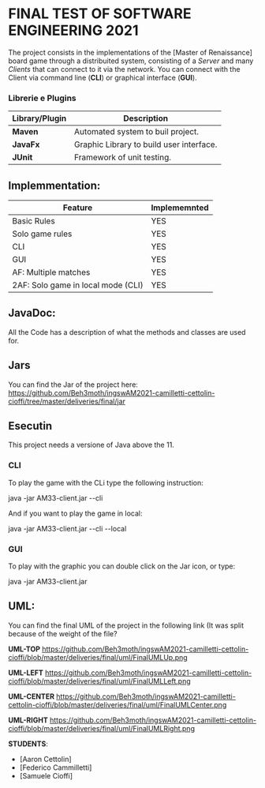 # FINAL TEST OF SOFTWARE ENGINEERING 2021

The project consists in the implementations of the [Master of Renaissance] board game through a distribuited system, consisting of a _Server_ and many _Clients_ that can connect to it via the network.
You can connect with the Client via command line (__CLI__) or graphical interface (__GUI__).

### Librerie e Plugins
|Library/Plugin|Description|
|---------------|-----------|
|__Maven__|Automated system to buil project.|
|__JavaFx__|Graphic Library to build user interface.|
|__JUnit__|Framework of unit testing.|


## Implemmentation:

| Feature | Implememnted |
| ------- | ------------ |
| Basic Rules | YES |
| Solo game rules | YES |
| CLI | YES |
| GUI | YES |
| AF: Multiple matches | YES |
| 2AF: Solo game in local mode (CLI) | YES |

## JavaDoc:
All the Code has a description of what the methods and classes are used for.

## Jars
You can find the Jar of the project here: https://github.com/Beh3moth/ingswAM2021-camilletti-cettolin-cioffi/tree/master/deliveries/final/jar

## Esecutin
This project needs a versione of Java above the 11.

### CLI
To play the game with the CLi type the following instruction:

java -jar AM33-client.jar --cli

And if you want to play the game in local:

java -jar AM33-client.jar --cli --local

### GUI

To play with the graphic you can double click on the Jar icon, or type:

java -jar AM33-client.jar

## UML:
You can find the final UML of the project in the following link (It was split because of the weight of the file?

__UML-TOP__  https://github.com/Beh3moth/ingswAM2021-camilletti-cettolin-cioffi/blob/master/deliveries/final/uml/FinalUMLUp.png

__UML-LEFT__ https://github.com/Beh3moth/ingswAM2021-camilletti-cettolin-cioffi/blob/master/deliveries/final/uml/FinalUMLLeft.png

__UML-CENTER__ https://github.com/Beh3moth/ingswAM2021-camilletti-cettolin-cioffi/blob/master/deliveries/final/uml/FinalUMLCenter.png

__UML-RIGHT__ https://github.com/Beh3moth/ingswAM2021-camilletti-cettolin-cioffi/blob/master/deliveries/final/uml/FinalUMLRight.png



__STUDENTS__:

- [Aaron Cettolin]
- [Federico Cammilletti]
- [Samuele Cioffi]
